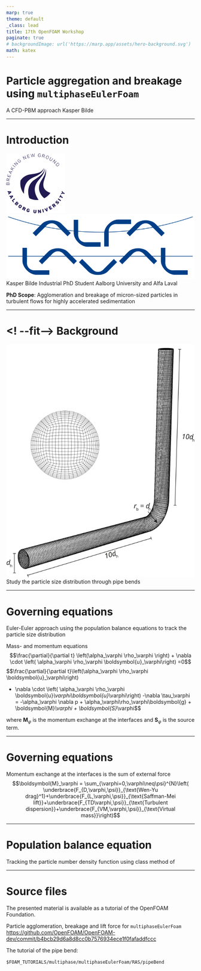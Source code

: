 ```yaml
---
marp: true
theme: default
_class: lead
title: 17th OpenFOAM Workshop
paginate: true
# backgroundImage: url('https://marp.app/assets/hero-background.svg')
math: katex
---
```


# Particle aggregation and breakage using `multiphaseEulerFoam`
A CFD-PBM approach
Kasper Bilde

---

# Introduction
![bg vertical right:33% 60%](visuals/AAU_UK_CIRCLE_blue_rgb.svg)
![bg 80%](visuals/alfa-laval-logo.svg)
Kasper Bilde
Industrial PhD Student
Aalborg University and Alfa Laval

**PhD Scope**: Agglomeration and breakage of micron-sized particles in turbulent flows for highly accelerated sedimentation

---
<!-- NOTE: NOT COMPLETE! -->
# <! --fit--> Background
![bg right:66% 60%](visuals/mesh.svg)
Study the particle size distribution through pipe bends

---
# Governing equations
Euler-Euler approach using the population balance equations to track the particle size distribution

Mass- and momentum equations
$$\frac{\partial}{\partial t} \left(\alpha_\varphi \rho_\varphi \right) +
\nabla \cdot \left( \alpha_\varphi \rho_\varphi \boldsymbol{u}_\varphi\right) =0$$
$$\frac{\partial}{\partial t}\left(\alpha_\varphi \rho_\varphi \boldsymbol{u}_\varphi\right)
+ \nabla \cdot \left( \alpha_\varphi \rho_\varphi \boldsymbol{u}_\varphi\boldsymbol{u}_\varphi\right)
-\nabla \tau_\varphi = -\alpha_\varphi \nabla p +  \alpha_\varphi\rho_\varphi\boldsymbol{g} + \boldsymbol{M}_\varphi + \boldsymbol{S}_\varphi$$

where $\boldsymbol{M}_\varphi$ is the momentum exchange at the interfaces and $\boldsymbol{S}_\varphi$ is the source term.

---
# Governing equations
<!-- CONSIDER ADDING REFERENCES -->
Momentum exchange at the interfaces is the sum of external force
$$\boldsymbol{M}_\varphi = \sum_{\varphi=0,\varphi\neq\psi}^{N}\left( \underbrace{F_{D,\varphi,\psi}}_{\text{Wen-Yu drag}^1}+\underbrace{F_{L,\varphi,\psi}}_{\text{Saffman-Mei lift}}+\underbrace{F_{TD\varphi,\psi}}_{\text{Turbulent dispersion}}+\underbrace{F_{VM,\varphi,\psi}}_{\text{Virtual mass}}\right)$$

---
# Population balance equation
Tracking the particle number density function using class method of

---

# Source files
The presented material is available as a tutorial of the OpenFOAM Foundation.

Particle agglomeration, breakage and lift force for `multiphaseEulerFoam`
https://github.com/OpenFOAM/OpenFOAM-dev/commit/b4bcb29d6a8d8cc0b7576934ece1f0fafaddfccc

The tutorial of the pipe bend:
```
$FOAM_TUTORIALS/multiphase/multiphaseEulerFoam/RAS/pipeBend
```
